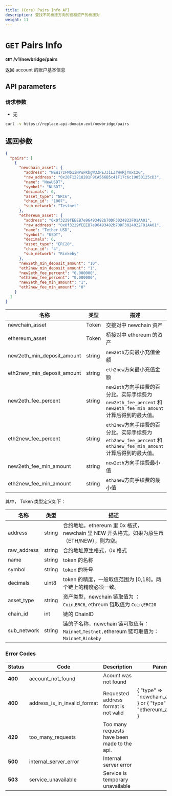 ```yaml
---
title: (Core) Pairs Info API
description: 查找不同桥接方向的链和资产的桥接对
weight: 11
---
```


# `GET` Pairs Info

**`GET` /v1/newbridge/pairs**

返回 account 的账户基本信息

## API parameters

### 请求参数

- 无

```bash
curl -v https://replace-api-domain.ext/newbridge/pairs
```

## 返回参数

```json
{
  "pairs": [
    {
      "newchain_asset": {
        "address": "NEW17zFMb1iNPuFKbgW3ZPEJ3iLZrWvRjYmxCzG",
        "raw_address": "0x20F12218281F9CA566B5c41F17c6c19050125cD3",
        "name": "NewUSDT",
        "symbol": "NUSDT",
        "decimals": 6,
        "asset_type": "NRC6",
        "chain_id": "1007",
        "sub_network": "Testnet"
      },
      "ethereum_asset": {
        "address": "0x0f3229fEEEB7e96493482b70DF3024822F01AA01",
        "raw_address": "0x0f3229fEEEB7e96493482b70DF3024822F01AA01",
        "name": "Tether USD",
        "symbol": "USDT",
        "decimals": 6,
        "asset_type": "ERC20",
        "chain_id": "4",
        "sub_network": "Rinkeby"
      },
      "new2eth_min_deposit_amount": "10",
      "eth2new_min_deposit_amount": "1",
      "new2eth_fee_percent": "0.000000",
      "eth2new_fee_percent": "0.000000",
      "new2eth_fee_min_amount": "1",
      "eth2new_fee_min_amount": "0"
    }
  ]
}
```

| 名称                       | 类型   | 描述                                                                                                             |
| -------------------------- | ------ | ---------------------------------------------------------------------------------------------------------------- |
| newchain_asset             | Token  | 交接对中 newchain 资产                                                                                           |
| ethereum_asset             | Token  | 桥接对中 ethereum 的资产                                                                                         |
| new2eth_min_deposit_amount | string | `new2eth`方向最小充值金额                                                                                        |
| eth2new_min_deposit_amount | string | `eth2new`方向最小充值金额                                                                                        |
| new2eth_fee_percent        | string | `new2eth`方向手续费的百分比。实际手续费为 `new2eth_fee_percent` 和 `new2eth_fee_min_amount`计算后得到的最大值。  |
| eth2new_fee_percent        | string | `eth2new`方向手续费的百分比。实际手续费为 `eth2new_fee_percent` 和 `eth2new_fee_min_amount` 计算后得到的最大值。 |
| new2eth_fee_min_amount     | string | `new2eth`方向手续费最小值                                                                                        |
| eth2new_fee_min_amount     | string | `eth2new`方向手续费的最小值                                                                                      |

其中， Token 类型定义如下：

| 名称        | 类型   | 描述                                                                                           |
| ----------- | ------ | ---------------------------------------------------------------------------------------------- |
| address     | string | 合约地址。ethereum 里 0x 格式，newchain 里 NEW 开头格式。如果为原生币（ETH/NEW），则为空。     |
| raw_address | string | 合约地址原生格式，0x 格式                                                                      |
| name        | string | token 的名称                                                                                   |
| symbol      | string | token 的符号                                                                                   |
| decimals    | uint8  | token 的精度，一般取值范围为 [0,18]。两个链上的精度必须一致。                                  |
| asset_type  | string | 资产类型，newchain 链取值为 ： `Coin`,`ERC6`, ethreum 链取值为 `Coin`,`ERC20`                  |
| chain_id    | int    | 链的 ChainID                                                                                   |
| sub_network | string | 链的子名称，newchain 链可取值有： `Mainnet`,`Testnet,`ethereum 链可取值为：`Mainnet`,`Rinkeby` |

### Error Codes

| **Status** | **Code**                     | **Description**                              | **Params**                                                           |
| ---------- | ---------------------------- | -------------------------------------------- | -------------------------------------------------------------------- |
| **400**    | account_not_found            | Acount was not found                         |                                                                      |
| **400**    | address_is_in_invalid_format | Requested address format is not valid        | { "type" => "newchain_address" } or { "type" => "ethereum_address" } |
| **429**    | too_many_requests            | Too many requests have been made to the api. |                                                                      |
| **500**    | internal_server_error        | Internal server error                        |                                                                      |
| **503**    | service_unavailable          | Service is temporary unavailable             |                                                                      |
